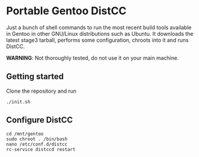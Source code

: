 # Portable Gentoo DistCC
Just a bunch of shell commands to run the most recent build tools available in Gentoo in other GNU/Linux distributions such as Ubuntu. It downloads the latest stage3 tarball, performs some configuration, chroots into it and runs DistCC. 

**WARNING**: Not thoroughly tested, do not use it on your main machine.

## Getting started 

Clone the repository and run

    ./init.sh

## Configure DistCC
    cd /mnt/gentoo
    sudo chroot . /bin/bash
    nano /etc/conf.d/distcc 
    rc-service distccd restart
